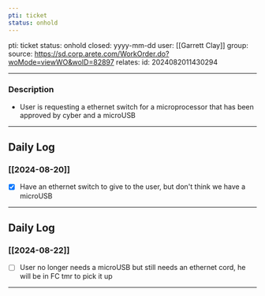 ```yaml
---
pti: ticket
status: onhold
---
```

pti: ticket 
status: onhold
closed: yyyy-mm-dd
user: [[Garrett Clay]]
group: 
source: https://sd.corp.arete.com/WorkOrder.do?woMode=viewWO&woID=82897
relates: 
id: 2024082011430294

---
### Description
- User is requesting a ethernet switch for a microprocessor that has been approved by cyber and a microUSB
---
## Daily Log
### [[2024-08-20]]
- [x] Have an ethernet switch to give to the user, but don't think we have a microUSB 
---
## Daily Log
### [[2024-08-22]]
- [ ] User no longer needs a microUSB but still needs an ethernet cord, he will be in FC tmr to pick it up
---








